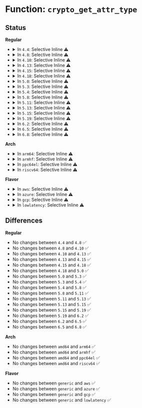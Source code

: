 # Function: <code>crypto_get_attr_type</code>

## Status
<b>Regular</b>
<ul>
<li>
<details>
<summary>In <code>4.4</code>: Selective Inline ⚠️</summary>

```c
struct crypto_attr_type *crypto_get_attr_type(struct rtattr **tb);
```

**Collision:** Unique Global

**Inline:** Selective

**Transformation:** False

**Instances:**

```
In crypto/algapi.c (ffffffff8139d0d0)
Location: crypto/algapi.c:732
Inline: True
Inline callers:
  - crypto/algapi.c:crypto_check_attr_type
Direct callers:
  - crypto/aead.c:aead_geniv_alloc
  - crypto/blkcipher.c:skcipher_geniv_alloc
  - crypto/chainiv.c:chainiv_alloc
```
**Symbols:**

```
ffffffff8139d0d0-ffffffff8139d10b: crypto_get_attr_type (STB_GLOBAL)
```
</details>
</li>
<li>
<details>
<summary>In <code>4.8</code>: Selective Inline ⚠️</summary>

```c
struct crypto_attr_type *crypto_get_attr_type(struct rtattr **tb);
```

**Collision:** Unique Global

**Inline:** Selective

**Transformation:** False

**Instances:**

```
In crypto/algapi.c (ffffffff813da105)
Location: crypto/algapi.c:731
Inline: True
Inline callers:
  - crypto/algapi.c:crypto_check_attr_type
Direct callers:
  - crypto/aead.c:aead_geniv_alloc
  - crypto/seqiv.c:seqiv_create
  - crypto/rsa-pkcs1pad.c:pkcs1pad_create
  - crypto/cts.c:crypto_cts_create
  - crypto/ctr.c:crypto_rfc3686_create
```
**Symbols:**

```
ffffffff813d9fa0-ffffffff813d9fdb: crypto_get_attr_type (STB_GLOBAL)
```
</details>
</li>
<li>
<details>
<summary>In <code>4.10</code>: Selective Inline ⚠️</summary>

```c
struct crypto_attr_type *crypto_get_attr_type(struct rtattr **tb);
```

**Collision:** Unique Global

**Inline:** Selective

**Transformation:** False

**Instances:**

```
In crypto/algapi.c (ffffffff813f1a45)
Location: crypto/algapi.c:732
Inline: True
Inline callers:
  - crypto/algapi.c:crypto_check_attr_type
Direct callers:
  - crypto/aead.c:aead_geniv_alloc
  - crypto/seqiv.c:seqiv_create
  - crypto/rsa-pkcs1pad.c:pkcs1pad_create
  - crypto/cts.c:crypto_cts_create
  - crypto/xts.c:create
  - crypto/ctr.c:crypto_rfc3686_create
```
**Symbols:**

```
ffffffff813f18e0-ffffffff813f191b: crypto_get_attr_type (STB_GLOBAL)
```
</details>
</li>
<li>
<details>
<summary>In <code>4.13</code>: Selective Inline ⚠️</summary>

```c
struct crypto_attr_type *crypto_get_attr_type(struct rtattr **tb);
```

**Collision:** Unique Global

**Inline:** Selective

**Transformation:** False

**Instances:**

```
In crypto/algapi.c (ffffffff813fdce5)
Location: crypto/algapi.c:732
Inline: True
Inline callers:
  - crypto/algapi.c:crypto_check_attr_type
Direct callers:
  - crypto/aead.c:aead_geniv_alloc
  - crypto/seqiv.c:seqiv_create
  - crypto/rsa-pkcs1pad.c:pkcs1pad_create
  - crypto/cts.c:crypto_cts_create
  - crypto/xts.c:create
  - crypto/ctr.c:crypto_rfc3686_create
```
**Symbols:**

```
ffffffff813fdb60-ffffffff813fdb9b: crypto_get_attr_type (STB_GLOBAL)
```
</details>
</li>
<li>
<details>
<summary>In <code>4.15</code>: Selective Inline ⚠️</summary>

```c
struct crypto_attr_type *crypto_get_attr_type(struct rtattr **tb);
```

**Collision:** Unique Global

**Inline:** Selective

**Transformation:** False

**Instances:**

```
In crypto/algapi.c (ffffffff81426295)
Location: crypto/algapi.c:744
Inline: True
Inline callers:
  - crypto/algapi.c:crypto_check_attr_type
Direct callers:
  - crypto/aead.c:aead_geniv_alloc
  - crypto/seqiv.c:seqiv_create
  - crypto/rsa-pkcs1pad.c:pkcs1pad_create
  - crypto/cts.c:crypto_cts_create
  - crypto/xts.c:create
  - crypto/ctr.c:crypto_rfc3686_create
  - crypto/gcm.c:crypto_rfc4543_create
  - crypto/gcm.c:crypto_rfc4106_create
  - crypto/gcm.c:crypto_gcm_create_common
```
**Symbols:**

```
ffffffff81426100-ffffffff8142613b: crypto_get_attr_type (STB_GLOBAL)
```
</details>
</li>
<li>
<details>
<summary>In <code>4.18</code>: Selective Inline ⚠️</summary>

```c
struct crypto_attr_type *crypto_get_attr_type(struct rtattr **tb);
```

**Collision:** Unique Global

**Inline:** Selective

**Transformation:** False

**Instances:**

```
In crypto/algapi.c (ffffffff81459045)
Location: crypto/algapi.c:741
Inline: True
Inline callers:
  - crypto/algapi.c:crypto_check_attr_type
Direct callers:
  - crypto/aead.c:aead_geniv_alloc
  - crypto/seqiv.c:seqiv_create
  - crypto/rsa-pkcs1pad.c:pkcs1pad_create
  - crypto/cts.c:crypto_cts_create
  - crypto/xts.c:create
  - crypto/ctr.c:crypto_rfc3686_create
  - crypto/gcm.c:crypto_rfc4543_create
  - crypto/gcm.c:crypto_rfc4106_create
  - crypto/gcm.c:crypto_gcm_create_common
```
**Symbols:**

```
ffffffff81459000-ffffffff8145903b: crypto_get_attr_type (STB_GLOBAL)
```
</details>
</li>
<li>
<details>
<summary>In <code>5.0</code>: Selective Inline ⚠️</summary>

```c
struct crypto_attr_type *crypto_get_attr_type(struct rtattr **tb);
```

**Collision:** Unique Global

**Inline:** Selective

**Transformation:** False

**Instances:**

```
In crypto/algapi.c (ffffffff814764c5)
Location: crypto/algapi.c:750
Inline: True
Inline callers:
  - crypto/algapi.c:crypto_check_attr_type
Direct callers:
  - crypto/aead.c:aead_geniv_alloc
  - crypto/seqiv.c:seqiv_create
  - crypto/rsa-pkcs1pad.c:pkcs1pad_create
  - crypto/cts.c:crypto_cts_create
  - crypto/xts.c:create
  - crypto/ctr.c:crypto_rfc3686_create
  - crypto/gcm.c:crypto_rfc4543_create
  - crypto/gcm.c:crypto_rfc4106_create
  - crypto/gcm.c:crypto_gcm_create_common
```
**Symbols:**

```
ffffffff81476480-ffffffff814764bb: crypto_get_attr_type (STB_GLOBAL)
```
</details>
</li>
<li>
<details>
<summary>In <code>5.3</code>: Selective Inline ⚠️</summary>

```c
struct crypto_attr_type *crypto_get_attr_type(struct rtattr **tb);
```

**Collision:** Unique Global

**Inline:** Selective

**Transformation:** False

**Instances:**

```
In crypto/algapi.c (ffffffff814a4405)
Location: crypto/algapi.c:761
Inline: True
Inline callers:
  - crypto/algapi.c:crypto_check_attr_type
Direct callers:
  - crypto/aead.c:aead_geniv_alloc
  - crypto/skcipher.c:skcipher_alloc_instance_simple
  - crypto/seqiv.c:seqiv_create
  - crypto/rsa-pkcs1pad.c:pkcs1pad_create
  - crypto/cts.c:crypto_cts_create
  - crypto/xts.c:create
  - crypto/ctr.c:crypto_rfc3686_create
  - crypto/gcm.c:crypto_rfc4543_create
  - crypto/gcm.c:crypto_rfc4106_create
  - crypto/gcm.c:crypto_gcm_create_common
```
**Symbols:**

```
ffffffff814a4280-ffffffff814a42c6: crypto_get_attr_type (STB_GLOBAL)
```
</details>
</li>
<li>
<details>
<summary>In <code>5.4</code>: Selective Inline ⚠️</summary>

```c
struct crypto_attr_type *crypto_get_attr_type(struct rtattr **tb);
```

**Collision:** Unique Global

**Inline:** Selective

**Transformation:** False

**Instances:**

```
In crypto/algapi.c (ffffffff814bf035)
Location: crypto/algapi.c:771
Inline: True
Inline callers:
  - crypto/algapi.c:crypto_check_attr_type
Direct callers:
  - crypto/aead.c:aead_geniv_alloc
  - crypto/skcipher.c:skcipher_alloc_instance_simple
  - crypto/seqiv.c:seqiv_create
  - crypto/rsa-pkcs1pad.c:pkcs1pad_create
  - crypto/cts.c:crypto_cts_create
  - crypto/xts.c:create
  - crypto/ctr.c:crypto_rfc3686_create
  - crypto/gcm.c:crypto_rfc4543_create
  - crypto/gcm.c:crypto_rfc4106_create
  - crypto/gcm.c:crypto_gcm_create_common
```
**Symbols:**

```
ffffffff814beeb0-ffffffff814beef6: crypto_get_attr_type (STB_GLOBAL)
```
</details>
</li>
<li>
<details>
<summary>In <code>5.8</code>: Selective Inline ⚠️</summary>

```c
struct crypto_attr_type *crypto_get_attr_type(struct rtattr **tb);
```

**Collision:** Unique Global

**Inline:** Selective

**Transformation:** False

**Instances:**

```
In crypto/algapi.c (ffffffff81520255)
Location: crypto/algapi.c:801
Inline: True
Inline callers:
  - crypto/algapi.c:crypto_check_attr_type
Direct callers:
  - crypto/geniv.c:aead_geniv_alloc
  - crypto/skcipher.c:skcipher_alloc_instance_simple
  - crypto/seqiv.c:seqiv_create
  - crypto/rsa-pkcs1pad.c:pkcs1pad_create
  - crypto/cts.c:crypto_cts_create
  - crypto/xts.c:create
  - crypto/ctr.c:crypto_rfc3686_create
  - crypto/gcm.c:crypto_rfc4543_create
  - crypto/gcm.c:crypto_rfc4106_create
  - crypto/gcm.c:crypto_gcm_create_common
```
**Symbols:**

```
ffffffff8151f610-ffffffff8151f656: crypto_get_attr_type (STB_GLOBAL)
```
</details>
</li>
<li>
<details>
<summary>In <code>5.11</code>: Selective Inline ⚠️</summary>

```c
struct crypto_attr_type *crypto_get_attr_type(struct rtattr **tb);
```

**Collision:** Unique Global

**Inline:** Selective

**Transformation:** False

**Instances:**

```
In crypto/algapi.c (ffffffff8153d0c5)
Location: crypto/algapi.c:803
Inline: True
Inline callers:
  - crypto/algapi.c:crypto_check_attr_type
```
**Symbols:**

```
ffffffff8153c470-ffffffff8153c4b6: crypto_get_attr_type (STB_GLOBAL)
```
</details>
</li>
<li>
<details>
<summary>In <code>5.13</code>: Selective Inline ⚠️</summary>

```c
struct crypto_attr_type *crypto_get_attr_type(struct rtattr **tb);
```

**Collision:** Unique Global

**Inline:** Selective

**Transformation:** False

**Instances:**

```
In crypto/algapi.c (ffffffff815457a5)
Location: crypto/algapi.c:803
Inline: True
Inline callers:
  - crypto/algapi.c:crypto_check_attr_type
```
**Symbols:**

```
ffffffff81544b50-ffffffff81544b96: crypto_get_attr_type (STB_GLOBAL)
```
</details>
</li>
<li>
<details>
<summary>In <code>5.15</code>: Selective Inline ⚠️</summary>

```c
struct crypto_attr_type *crypto_get_attr_type(struct rtattr **tb);
```

**Collision:** Unique Global

**Inline:** Selective

**Transformation:** False

**Instances:**

```
In crypto/algapi.c (ffffffff815a5f75)
Location: crypto/algapi.c:803
Inline: True
Inline callers:
  - crypto/algapi.c:crypto_check_attr_type
```
**Symbols:**

```
ffffffff815a52f0-ffffffff815a5336: crypto_get_attr_type (STB_GLOBAL)
```
</details>
</li>
<li>
<details>
<summary>In <code>5.19</code>: Selective Inline ⚠️</summary>

```c
struct crypto_attr_type *crypto_get_attr_type(struct rtattr **tb);
```

**Collision:** Unique Global

**Inline:** Selective

**Transformation:** False

**Instances:**

```
In crypto/algapi.c (ffffffff8164d2f5)
Location: crypto/algapi.c:827
Inline: True
Inline callers:
  - crypto/algapi.c:crypto_check_attr_type
```
**Symbols:**

```
ffffffff8164bf90-ffffffff8164bff4: crypto_get_attr_type (STB_GLOBAL)
```
</details>
</li>
<li>
<details>
<summary>In <code>6.2</code>: Selective Inline ⚠️</summary>

```c
struct crypto_attr_type *crypto_get_attr_type(struct rtattr **tb);
```

**Collision:** Unique Global

**Inline:** Selective

**Transformation:** False

**Instances:**

```
In crypto/algapi.c (ffffffff81706345)
Location: crypto/algapi.c:846
Inline: True
Inline callers:
  - crypto/algapi.c:crypto_check_attr_type
```
**Symbols:**

```
ffffffff817051a0-ffffffff81705204: crypto_get_attr_type (STB_GLOBAL)
```
</details>
</li>
<li>
<details>
<summary>In <code>6.5</code>: Selective Inline ⚠️</summary>

```c
struct crypto_attr_type *crypto_get_attr_type(struct rtattr **tb);
```

**Collision:** Unique Global

**Inline:** Selective

**Transformation:** False

**Instances:**

```
In crypto/algapi.c (ffffffff81741115)
Location: crypto/algapi.c:858
Inline: True
Inline callers:
  - crypto/algapi.c:crypto_check_attr_type
```
**Symbols:**

```
ffffffff8173f470-ffffffff8173f4d4: crypto_get_attr_type (STB_GLOBAL)
```
</details>
</li>
<li>
<details>
<summary>In <code>6.8</code>: Selective Inline ⚠️</summary>

```c
struct crypto_attr_type *crypto_get_attr_type(struct rtattr **tb);
```

**Collision:** Unique Global

**Inline:** Selective

**Transformation:** False

**Instances:**

```
In crypto/algapi.c (ffffffff81781fb5)
Location: crypto/algapi.c:859
Inline: True
Inline callers:
  - crypto/algapi.c:crypto_check_attr_type
```
**Symbols:**

```
ffffffff817802f0-ffffffff81780354: crypto_get_attr_type (STB_GLOBAL)
```
</details>
</li>
</ul>
<b>Arch</b>
<ul>
<li>
<details>
<summary>In <code>arm64</code>: Selective Inline ⚠️</summary>

```c
struct crypto_attr_type *crypto_get_attr_type(struct rtattr **tb);
```

**Collision:** Unique Global

**Inline:** Selective

**Transformation:** False

**Instances:**

```
In crypto/algapi.c (ffff8000105b8364)
Location: crypto/algapi.c:771
Inline: True
Inline callers:
  - crypto/algapi.c:crypto_check_attr_type
Direct callers:
  - crypto/aead.c:aead_geniv_alloc
  - crypto/skcipher.c:skcipher_alloc_instance_simple
  - crypto/seqiv.c:seqiv_create
  - crypto/rsa-pkcs1pad.c:pkcs1pad_create
  - crypto/cts.c:crypto_cts_create
  - crypto/xts.c:create
  - crypto/ctr.c:crypto_rfc3686_create
  - crypto/gcm.c:crypto_rfc4543_create
  - crypto/gcm.c:crypto_rfc4106_create
  - crypto/gcm.c:crypto_gcm_create_common
```
**Symbols:**

```
ffff8000105b8148-ffff8000105b81a8: crypto_get_attr_type (STB_GLOBAL)
```
</details>
</li>
<li>
<details>
<summary>In <code>armhf</code>: Selective Inline ⚠️</summary>

```c
struct crypto_attr_type *crypto_get_attr_type(struct rtattr **tb);
```

**Collision:** Unique Global

**Inline:** Selective

**Transformation:** False

**Instances:**

```
In crypto/algapi.c (c0766f70)
Location: crypto/algapi.c:771
Inline: True
Inline callers:
  - crypto/algapi.c:crypto_check_attr_type
Direct callers:
  - crypto/aead.c:aead_geniv_alloc
  - crypto/skcipher.c:skcipher_alloc_instance_simple
  - crypto/seqiv.c:seqiv_create
  - crypto/rsa-pkcs1pad.c:pkcs1pad_create
  - crypto/cts.c:crypto_cts_create
  - crypto/xts.c:create
  - crypto/ctr.c:crypto_rfc3686_create
  - crypto/gcm.c:crypto_rfc4543_create
  - crypto/gcm.c:crypto_rfc4106_create
  - crypto/gcm.c:crypto_gcm_create_common
```
**Symbols:**

```
c0766dc0-c0766e14: crypto_get_attr_type (STB_GLOBAL)
```
</details>
</li>
<li>
<details>
<summary>In <code>ppc64el</code>: Selective Inline ⚠️</summary>

```c
struct crypto_attr_type *crypto_get_attr_type(struct rtattr **tb);
```

**Collision:** Unique Global

**Inline:** Selective

**Transformation:** False

**Instances:**

```
In crypto/algapi.c (c00000000073d5a8)
Location: crypto/algapi.c:771
Inline: True
Inline callers:
  - crypto/algapi.c:crypto_check_attr_type
Direct callers:
  - crypto/aead.c:aead_geniv_alloc
  - crypto/skcipher.c:skcipher_alloc_instance_simple
  - crypto/seqiv.c:seqiv_create
  - crypto/rsa-pkcs1pad.c:pkcs1pad_create
  - crypto/cts.c:crypto_cts_create
  - crypto/xts.c:create
  - crypto/ctr.c:crypto_rfc3686_create
  - crypto/gcm.c:crypto_rfc4543_create
  - crypto/gcm.c:crypto_rfc4106_create
  - crypto/gcm.c:crypto_gcm_create_common
```
**Symbols:**

```
c00000000073d200-c00000000073d248: crypto_get_attr_type (STB_GLOBAL)
```
</details>
</li>
<li>
<details>
<summary>In <code>riscv64</code>: Selective Inline ⚠️</summary>

```c
struct crypto_attr_type *crypto_get_attr_type(struct rtattr **tb);
```

**Collision:** Unique Global

**Inline:** Selective

**Transformation:** False

**Instances:**

```
In crypto/algapi.c (ffffffe0003feb76)
Location: crypto/algapi.c:771
Inline: True
Inline callers:
  - crypto/algapi.c:crypto_check_attr_type
Direct callers:
  - crypto/aead.c:aead_geniv_alloc
  - crypto/skcipher.c:skcipher_alloc_instance_simple
  - crypto/seqiv.c:seqiv_create
  - crypto/rsa-pkcs1pad.c:pkcs1pad_create
  - crypto/cts.c:crypto_cts_create
  - crypto/xts.c:create
  - crypto/ctr.c:crypto_rfc3686_create
  - crypto/gcm.c:crypto_rfc4543_create
  - crypto/gcm.c:crypto_rfc4106_create
  - crypto/gcm.c:crypto_gcm_create_common
```
**Symbols:**

```
ffffffe0003fe89a-ffffffe0003fe8f0: crypto_get_attr_type (STB_GLOBAL)
```
</details>
</li>
</ul>
<b>Flavor</b>
<ul>
<li>
<details>
<summary>In <code>aws</code>: Selective Inline ⚠️</summary>

```c
struct crypto_attr_type *crypto_get_attr_type(struct rtattr **tb);
```

**Collision:** Unique Global

**Inline:** Selective

**Transformation:** False

**Instances:**

```
In crypto/algapi.c (ffffffff814b7615)
Location: crypto/algapi.c:771
Inline: True
Inline callers:
  - crypto/algapi.c:crypto_check_attr_type
Direct callers:
  - crypto/aead.c:aead_geniv_alloc
  - crypto/skcipher.c:skcipher_alloc_instance_simple
  - crypto/seqiv.c:seqiv_create
  - crypto/rsa-pkcs1pad.c:pkcs1pad_create
  - crypto/cts.c:crypto_cts_create
  - crypto/xts.c:create
  - crypto/ctr.c:crypto_rfc3686_create
  - crypto/gcm.c:crypto_rfc4543_create
  - crypto/gcm.c:crypto_rfc4106_create
  - crypto/gcm.c:crypto_gcm_create_common
```
**Symbols:**

```
ffffffff814b7490-ffffffff814b74d6: crypto_get_attr_type (STB_GLOBAL)
```
</details>
</li>
<li>
<details>
<summary>In <code>azure</code>: Selective Inline ⚠️</summary>

```c
struct crypto_attr_type *crypto_get_attr_type(struct rtattr **tb);
```

**Collision:** Unique Global

**Inline:** Selective

**Transformation:** False

**Instances:**

```
In crypto/algapi.c (ffffffff814a8035)
Location: crypto/algapi.c:771
Inline: True
Inline callers:
  - crypto/algapi.c:crypto_check_attr_type
Direct callers:
  - crypto/aead.c:aead_geniv_alloc
  - crypto/skcipher.c:skcipher_alloc_instance_simple
  - crypto/seqiv.c:seqiv_create
  - crypto/rsa-pkcs1pad.c:pkcs1pad_create
  - crypto/cts.c:crypto_cts_create
  - crypto/xts.c:create
  - crypto/ctr.c:crypto_rfc3686_create
  - crypto/gcm.c:crypto_rfc4543_create
  - crypto/gcm.c:crypto_rfc4106_create
  - crypto/gcm.c:crypto_gcm_create_common
```
**Symbols:**

```
ffffffff814a7eb0-ffffffff814a7ef6: crypto_get_attr_type (STB_GLOBAL)
```
</details>
</li>
<li>
<details>
<summary>In <code>gcp</code>: Selective Inline ⚠️</summary>

```c
struct crypto_attr_type *crypto_get_attr_type(struct rtattr **tb);
```

**Collision:** Unique Global

**Inline:** Selective

**Transformation:** False

**Instances:**

```
In crypto/algapi.c (ffffffff814b36a5)
Location: crypto/algapi.c:771
Inline: True
Inline callers:
  - crypto/algapi.c:crypto_check_attr_type
Direct callers:
  - crypto/aead.c:aead_geniv_alloc
  - crypto/skcipher.c:skcipher_alloc_instance_simple
  - crypto/seqiv.c:seqiv_create
  - crypto/rsa-pkcs1pad.c:pkcs1pad_create
  - crypto/cts.c:crypto_cts_create
  - crypto/xts.c:create
  - crypto/ctr.c:crypto_rfc3686_create
  - crypto/gcm.c:crypto_rfc4543_create
  - crypto/gcm.c:crypto_rfc4106_create
  - crypto/gcm.c:crypto_gcm_create_common
```
**Symbols:**

```
ffffffff814b3520-ffffffff814b3566: crypto_get_attr_type (STB_GLOBAL)
```
</details>
</li>
<li>
<details>
<summary>In <code>lowlatency</code>: Selective Inline ⚠️</summary>

```c
struct crypto_attr_type *crypto_get_attr_type(struct rtattr **tb);
```

**Collision:** Unique Global

**Inline:** Selective

**Transformation:** False

**Instances:**

```
In crypto/algapi.c (ffffffff814cc125)
Location: crypto/algapi.c:771
Inline: True
Inline callers:
  - crypto/algapi.c:crypto_check_attr_type
Direct callers:
  - crypto/aead.c:aead_geniv_alloc
  - crypto/skcipher.c:skcipher_alloc_instance_simple
  - crypto/seqiv.c:seqiv_create
  - crypto/rsa-pkcs1pad.c:pkcs1pad_create
  - crypto/cts.c:crypto_cts_create
  - crypto/xts.c:create
  - crypto/ctr.c:crypto_rfc3686_create
  - crypto/gcm.c:crypto_rfc4543_create
  - crypto/gcm.c:crypto_rfc4106_create
  - crypto/gcm.c:crypto_gcm_create_common
```
**Symbols:**

```
ffffffff814cbfa0-ffffffff814cbfe6: crypto_get_attr_type (STB_GLOBAL)
```
</details>
</li>
</ul>

## Differences
<b>Regular</b>
<ul>
<li>
No changes between <code>4.4</code> and <code>4.8</code> ✅
</li>
<li>
No changes between <code>4.8</code> and <code>4.10</code> ✅
</li>
<li>
No changes between <code>4.10</code> and <code>4.13</code> ✅
</li>
<li>
No changes between <code>4.13</code> and <code>4.15</code> ✅
</li>
<li>
No changes between <code>4.15</code> and <code>4.18</code> ✅
</li>
<li>
No changes between <code>4.18</code> and <code>5.0</code> ✅
</li>
<li>
No changes between <code>5.0</code> and <code>5.3</code> ✅
</li>
<li>
No changes between <code>5.3</code> and <code>5.4</code> ✅
</li>
<li>
No changes between <code>5.4</code> and <code>5.8</code> ✅
</li>
<li>
No changes between <code>5.8</code> and <code>5.11</code> ✅
</li>
<li>
No changes between <code>5.11</code> and <code>5.13</code> ✅
</li>
<li>
No changes between <code>5.13</code> and <code>5.15</code> ✅
</li>
<li>
No changes between <code>5.15</code> and <code>5.19</code> ✅
</li>
<li>
No changes between <code>5.19</code> and <code>6.2</code> ✅
</li>
<li>
No changes between <code>6.2</code> and <code>6.5</code> ✅
</li>
<li>
No changes between <code>6.5</code> and <code>6.8</code> ✅
</li>
</ul>
<b>Arch</b>
<ul>
<li>
No changes between <code>amd64</code> and <code>arm64</code> ✅
</li>
<li>
No changes between <code>amd64</code> and <code>armhf</code> ✅
</li>
<li>
No changes between <code>amd64</code> and <code>ppc64el</code> ✅
</li>
<li>
No changes between <code>amd64</code> and <code>riscv64</code> ✅
</li>
</ul>
<b>Flavor</b>
<ul>
<li>
No changes between <code>generic</code> and <code>aws</code> ✅
</li>
<li>
No changes between <code>generic</code> and <code>azure</code> ✅
</li>
<li>
No changes between <code>generic</code> and <code>gcp</code> ✅
</li>
<li>
No changes between <code>generic</code> and <code>lowlatency</code> ✅
</li>
</ul>
